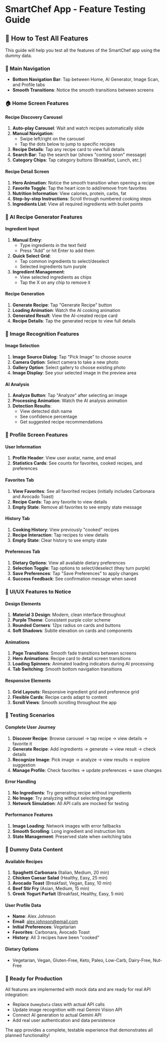 # SmartChef App - Feature Testing Guide

## 🧪 How to Test All Features

This guide will help you test all the features of the SmartChef app using the dummy data.

### 📱 Main Navigation
- **Bottom Navigation Bar**: Tap between Home, AI Generator, Image Scan, and Profile tabs
- **Smooth Transitions**: Notice the smooth transitions between screens

### 🏠 Home Screen Features

#### Recipe Discovery Carousel
1. **Auto-play Carousel**: Wait and watch recipes automatically slide
2. **Manual Navigation**: 
   - Swipe left/right on the carousel
   - Tap the dots below to jump to specific recipes
3. **Recipe Details**: Tap any recipe card to view full details
4. **Search Bar**: Tap the search bar (shows "coming soon" message)
5. **Category Chips**: Tap category buttons (Breakfast, Lunch, etc.)

#### Recipe Detail Screen
1. **Hero Animation**: Notice the smooth transition when opening a recipe
2. **Favorite Toggle**: Tap the heart icon to add/remove from favorites
3. **Nutrition Information**: View calories, protein, carbs, fat
4. **Step-by-step Instructions**: Scroll through numbered cooking steps
5. **Ingredients List**: View all required ingredients with bullet points

### 🤖 AI Recipe Generator Features

#### Ingredient Input
1. **Manual Entry**: 
   - Type ingredients in the text field
   - Press "Add" or hit Enter to add them
2. **Quick Select Grid**: 
   - Tap common ingredients to select/deselect
   - Selected ingredients turn purple
3. **Ingredient Management**:
   - View selected ingredients as chips
   - Tap the X on any chip to remove it

#### Recipe Generation
1. **Generate Recipe**: Tap "Generate Recipe" button
2. **Loading Animation**: Watch the AI cooking animation
3. **Generated Result**: View the AI-created recipe card
4. **Recipe Details**: Tap the generated recipe to view full details

### 📸 Image Recognition Features

#### Image Selection
1. **Image Source Dialog**: Tap "Pick Image" to choose source
2. **Camera Option**: Select camera to take a new photo
3. **Gallery Option**: Select gallery to choose existing photo
4. **Image Display**: See your selected image in the preview area

#### AI Analysis
1. **Analyze Button**: Tap "Analyze" after selecting an image
2. **Processing Animation**: Watch the AI analysis animation
3. **Detection Results**: 
   - View detected dish name
   - See confidence percentage
   - Get suggested recipe recommendations

### 👤 Profile Screen Features

#### User Information
1. **Profile Header**: View user avatar, name, and email
2. **Statistics Cards**: See counts for favorites, cooked recipes, and preferences

#### Favorites Tab
1. **View Favorites**: See all favorited recipes (initially includes Carbonara and Avocado Toast)
2. **Recipe Cards**: Tap any favorite to view details
3. **Empty State**: Remove all favorites to see empty state message

#### History Tab
1. **Cooking History**: View previously "cooked" recipes
2. **Recipe Interaction**: Tap recipes to view details
3. **Empty State**: Clear history to see empty state

#### Preferences Tab
1. **Dietary Options**: View all available dietary preferences
2. **Selection Toggle**: Tap options to select/deselect (they turn purple)
3. **Save Preferences**: Tap "Save Preferences" to apply changes
4. **Success Feedback**: See confirmation message when saved

### 🎨 UI/UX Features to Notice

#### Design Elements
1. **Material 3 Design**: Modern, clean interface throughout
2. **Purple Theme**: Consistent purple color scheme
3. **Rounded Corners**: 12px radius on cards and buttons
4. **Soft Shadows**: Subtle elevation on cards and components

#### Animations
1. **Page Transitions**: Smooth fade transitions between screens
2. **Hero Animations**: Recipe card to detail screen transitions
3. **Loading Spinners**: Animated loading indicators during AI processing
4. **Tab Switching**: Smooth bottom navigation transitions

#### Responsive Elements
1. **Grid Layouts**: Responsive ingredient grid and preference grid
2. **Flexible Cards**: Recipe cards adapt to content
3. **Scroll Views**: Smooth scrolling throughout the app

### 🔧 Testing Scenarios

#### Complete User Journey
1. **Discover Recipe**: Browse carousel → tap recipe → view details → favorite it
2. **Generate Recipe**: Add ingredients → generate → view result → check details
3. **Recognize Image**: Pick image → analyze → view results → explore suggestion
4. **Manage Profile**: Check favorites → update preferences → save changes

#### Error Handling
1. **No Ingredients**: Try generating recipe without ingredients
2. **No Image**: Try analyzing without selecting image
3. **Network Simulation**: All API calls are mocked for testing

#### Performance Features
1. **Image Loading**: Network images with error fallbacks
2. **Smooth Scrolling**: Long ingredient and instruction lists
3. **State Management**: Preserved state when switching tabs

### 📝 Dummy Data Content

#### Available Recipes
1. **Spaghetti Carbonara** (Italian, Medium, 20 min)
2. **Chicken Caesar Salad** (Healthy, Easy, 25 min)
3. **Avocado Toast** (Breakfast, Vegan, Easy, 10 min)
4. **Beef Stir Fry** (Asian, Medium, 15 min)
5. **Greek Yogurt Parfait** (Breakfast, Healthy, Easy, 5 min)

#### User Profile Data
- **Name**: Alex Johnson
- **Email**: alex.johnson@email.com
- **Initial Preferences**: Vegetarian
- **Favorites**: Carbonara, Avocado Toast
- **History**: All 3 recipes have been "cooked"

#### Dietary Options
- Vegetarian, Vegan, Gluten-Free, Keto, Paleo, Low-Carb, Dairy-Free, Nut-Free

### 🚀 Ready for Production

All features are implemented with mock data and are ready for real API integration:
- Replace `DummyData` class with actual API calls
- Update image recognition with real Gemini Vision API
- Connect AI generation to actual Gemini API
- Add real user authentication and data persistence

The app provides a complete, testable experience that demonstrates all planned functionality!